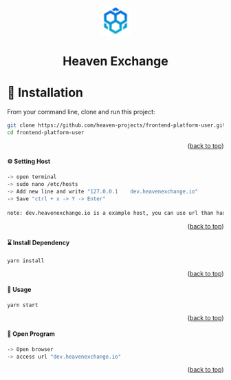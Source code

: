 <div align="center">

<img src="./public//logo.png" alt="Logo" width="70" height="auto" />
<h1>Heaven Exchange</h1>

</div>

# 🧰 Installation

From your command line, clone and run this project:

```sh
git clone https://github.com/heaven-projects/frontend-platform-user.git
cd frontend-platform-user
```

<p align="right">(<a href="#top">back to top</a>)</p>

#### ⚙️ Setting Host

```sh
-> open terminal
-> sudo nano /etc/hosts
-> Add new line and write "127.0.0.1    dev.heavenexchange.io"
-> Save "ctrl + x -> Y -> Enter"

note: dev.heavenexchange.io is a example host, you can use url than has been added to avoid CORS errors.
```

<p align="right">(<a href="#top">back to top</a>)</p>

#### ⌛ Install Dependency

```sh
yarn install
```

<p align="right">(<a href="#top">back to top</a>)</p>

#### 🚀 Usage

```sh
yarn start
```

<p align="right">(<a href="#top">back to top</a>)</p>

#### 🔮 Open Program

```sh
-> Open browser
-> access url "dev.heavenexchange.io"
```

<p align="right">(<a href="#top">back to top</a>)</p>

